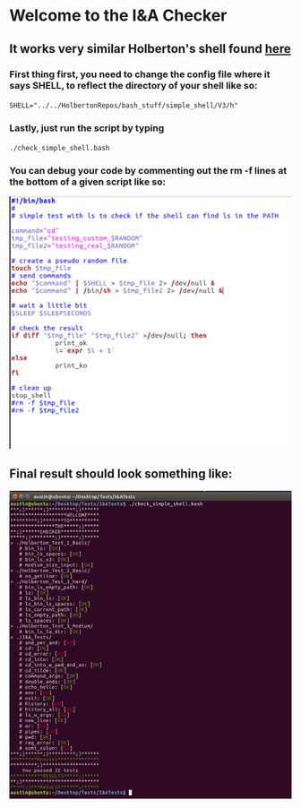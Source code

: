 # Welcome to the I&A Checker
## It works very similar Holberton's shell found [here](https://github.com/holbertonschool/0x15.c/)

### First thing first, you need to change the config file where it says SHELL, to reflect the directory of your shell like so: 
`SHELL="../../HolbertonRepos/bash_stuff/simple_shell/V3/h"`

### Lastly, just run the script by typing 
`./check_simple_shell.bash`

### You can debug your code by commenting out the rm -f lines at the bottom of a given script like so:

![](cmtrm.png)

## Final result should look something like:

![](exampleout.png)
